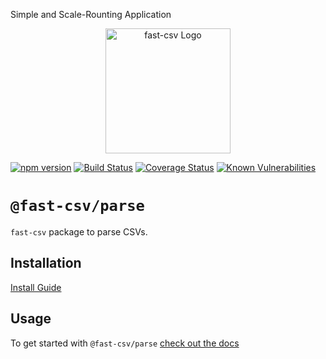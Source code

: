 Simple and Scale-Rounting Application


<p align="center">
  <a href="https://c2fo.io/fast-csv" target="blank"><img src="https://c2fo.io/fast-csv/img/logo.svg" width="200" alt="fast-csv Logo" /></a>
</p>

[![npm version](https://img.shields.io/npm/v/@fast-csv/parse.svg)](https://www.npmjs.org/package/@fast-csv/parse)
[![Build Status](https://travis-ci.org/C2FO/fast-csv.svg?branch=master)](https://travis-ci.org/C2FO/fast-csv)
[![Coverage Status](https://coveralls.io/repos/github/C2FO/fast-csv/badge.svg?branch=master)](https://coveralls.io/github/C2FO/fast-csv?branch=master)
[![Known Vulnerabilities](https://snyk.io/test/github/C2FO/fast-csv/badge.svg?targetFile=packages/parse/package.json)](https://snyk.io/test/github/C2FO/fast-csv?targetFile=packages/parse/package.json)

# `@fast-csv/parse`

`fast-csv` package to parse CSVs.

## Installation

[Install Guide](https://c2fo.io/fast-csv/docs/introduction/install)

## Usage

To get started with `@fast-csv/parse` [check out the docs](https://c2fo.io/fast-csv/docs/parsing/getting-started)

